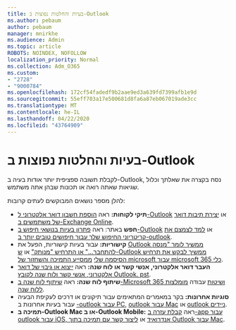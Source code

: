 ```yaml
---
title: בעיות והחלטות נפוצות ב-Outlook
ms.author: pebaum
author: pebaum
manager: mnirkhe
ms.audience: Admin
ms.topic: article
ROBOTS: NOINDEX, NOFOLLOW
localization_priority: Normal
ms.collection: Adm_O365
ms.custom:
- "2728"
- "9000784"
ms.openlocfilehash: 172cf54fadedf9b2aae9ed3a639fd7399afb1e9d
ms.sourcegitcommit: 55eff703a17e500681d8fa6a87eb067019ade3cc
ms.translationtype: MT
ms.contentlocale: he-IL
ms.lasthandoff: 04/22/2020
ms.locfileid: "43764909"
---
```

# <a name="outlook-common-issues-and-resolutions"></a>בעיות והחלטות נפוצות ב-Outlook

לקבלת תשובה ספציפית יותר אודות בעיה ב-Outlook, נסח בקצרה את שאלתך וכלול שגיאות שאתה רואה או תכונות שבהן אתה משתמש.

להלן מספר נושאים המבוקשים לעתים קרובות:

- **תיקי לקוחות:** ראה [הוספת חשבון דואר אלקטרוני ל-Outlook](https://support.office.com/article/6e27792a-9267-4aa4-8bb6-c84ef146101b) או [יצירת תיבות דואר של משתמשים ב-Exchange Online](https://docs.microsoft.com/Exchange/recipients-in-exchange-online/create-user-mailboxes).
- **חפש** באתר: ראה [פתרון בעיות בנושאי חיפוש ב-Outlook](https://support.office.com/article/2556b11f-f4d8-46be-b0a7-de33a3f4f066) או [למד לצמצם את קריטריוני החיפוש שלך עבור חיפושים טובים יותר ב-outlook](https://support.office.com/article/D824D1E9-A255-4C8A-8553-276FB895A8DA).
- **קישוריות:** עבור בעיות קישוריות, הפעל את [Outlook ממשיך לומר "מנסה להתחבר..." או התרחיש "מנותק"](https://aka.ms/SaRA-OutlookDisconnect) או [ש-Outlook ממשיך לבקש את תרחיש הסיסמה שלי](https://aka.ms/SaRA-OutlookPwdPrompt) [ממסייע התמיכה והשחזור של microsoft עבור microsoft 365 כלי](https://diagnostics.outlook.com/#/).
- **העבר דואר אלקטרוני, אנשי קשר או לוח שנה:** ראה [ייצוא או גיבוי של דואר אלקטרוני, אנשי קשר ולוח שנה לקובץ Outlook. pst](https://support.office.com/article/14252b52-3075-4e9b-be4e-ff9ef1068f91).
- **שיתוף לוח שנה:** ראה [שיתוף לוח שנה ב-Microsoft 365 ושיטות](https://support.office.com/article/b576ecc3-0945-4d75-85f1-5efafb8a37b4) עבודה [מומלצות ללוח שנה](https://support.office.com/article/D93F72D3-2361-4E0D-8D6A-5C4939C17F39).
- **סוגיות אחרונות:** בקר במאמרים המתאימים עבור תיקונים או דרכים לעקיפת הבעיה עבור בעיות אחרונות ב [-outlook עבור PC](https://support.office.com/article/ecf61305-f84f-4e13-bb73-95a214ac1230), [outlook עבור Mac](https://support.office.com/article/54afa5e3-db38-422a-9d94-3b55330ded8e) או [outlook ניידים](https://support.office.com/article/a264ef01-9c88-48fb-9285-7017e4f31f02).
- **תמיכה ב-Outlook Mac או ב-Outlook Mobile:** ראה [קבלת עזרה ב-app עבור outlook עבור iOS, אנדרואיד](https://support.office.com/article/218a22d1-9fa5-4889-b689-de1c63493243) או [ליצור קשר עם תמיכה בתוך Outlook עבור Mac](https://support.office.com/article/d0410177-8e65-4487-93f7-206a3a3d71a8).